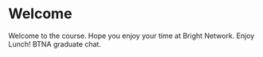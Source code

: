 # Welcome
Welcome to the course. 
Hope you enjoy your time at Bright Network.
Enjoy Lunch!
BTNA graduate chat.